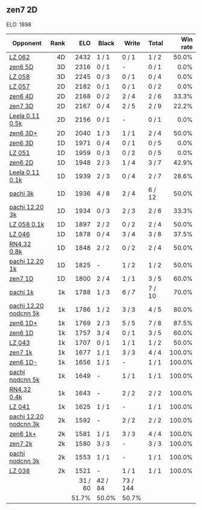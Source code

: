 ## zen7 2D ##

ELO: 1898

Opponent | Rank | ELO | Black | Write | Total | Win rate
---------|-----:|----:|-------|-------|-------|-------:
[LZ 062](LZ%20062.md) | 4D | 2432 | 1 / 1 | 0 / 1 | 1 / 2 | 50.0%
[zen6 5D](zen6%205D.md) | 3D | 2316 | 0 / 1 | - | 0 / 1 | 0.0%
[LZ 058](LZ%20058.md) | 3D | 2245 | 0 / 3 | 0 / 1 | 0 / 4 | 0.0%
[LZ 057](LZ%20057.md) | 2D | 2182 | 0 / 1 | 0 / 1 | 0 / 2 | 0.0%
[zen6 4D](zen6%204D.md) | 2D | 2168 | 0 / 2 | 2 / 4 | 2 / 6 | 33.3%
[zen7 3D](zen7%203D.md) | 2D | 2167 | 0 / 4 | 2 / 5 | 2 / 9 | 22.2%
[Leela 0.11 0.5k](Leela%200.11%200.5k.md) | 2D | 2156 | 0 / 1 | - | 0 / 1 | 0.0%
[zen6 3D+](zen6%203D+.md) | 2D | 2040 | 1 / 3 | 1 / 1 | 2 / 4 | 50.0%
[zen6 3D](zen6%203D.md) | 1D | 1971 | 0 / 4 | 0 / 1 | 0 / 5 | 0.0%
[LZ 051](LZ%20051.md) | 1D | 1959 | 0 / 3 | 0 / 2 | 0 / 5 | 0.0%
[zen6 2D](zen6%202D.md) | 1D | 1948 | 2 / 3 | 1 / 4 | 3 / 7 | 42.9%
[Leela 0.11 0.1k](Leela%200.11%200.1k.md) | 1D | 1939 | 2 / 3 | 0 / 4 | 2 / 7 | 28.6%
[pachi 3k](pachi%203k.md) | 1D | 1936 | 4 / 8 | 2 / 4 | 6 / 12 | 50.0%
[pachi 12.20 3k](pachi%2012.20%203k.md) | 1D | 1934 | 0 / 3 | 2 / 3 | 2 / 6 | 33.3%
[LZ 058 0.1k](LZ%20058%200.1k.md) | 1D | 1897 | 2 / 2 | 0 / 2 | 2 / 4 | 50.0%
[LZ 046](LZ%20046.md) | 1D | 1878 | 0 / 4 | 3 / 4 | 3 / 8 | 37.5%
[RN4.32 0.8k](RN4.32%200.8k.md) | 1D | 1848 | 2 / 2 | 0 / 2 | 2 / 4 | 50.0%
[pachi 12.20 1k](pachi%2012.20%201k.md) | 1D | 1825 | - | 1 / 2 | 1 / 2 | 50.0%
[zen7 1D](zen7%201D.md) | 1D | 1800 | 2 / 4 | 1 / 1 | 3 / 5 | 60.0%
[pachi 1k](pachi%201k.md) | 1k | 1788 | 1 / 3 | 6 / 7 | 7 / 10 | 70.0%
[pachi 12.20 nodcnn 5k](pachi%2012.20%20nodcnn%205k.md) | 1k | 1786 | 1 / 2 | 3 / 3 | 4 / 5 | 80.0%
[zen6 1D+](zen6%201D+.md) | 1k | 1769 | 2 / 3 | 5 / 5 | 7 / 8 | 87.5%
[zen6 1D](zen6%201D.md) | 1k | 1757 | 3 / 4 | 0 / 1 | 3 / 5 | 60.0%
[LZ 043](LZ%20043.md) | 1k | 1707 | 0 / 1 | 1 / 1 | 1 / 2 | 50.0%
[zen7 1k](zen7%201k.md) | 1k | 1677 | 1 / 1 | 3 / 3 | 4 / 4 | 100.0%
[zen6 1D-](zen6%201D-.md) | 1k | 1656 | 1 / 1 | - | 1 / 1 | 100.0%
[pachi nodcnn 5k](pachi%20nodcnn%205k.md) | 1k | 1649 | - | 1 / 1 | 1 / 1 | 100.0%
[RN4.32 0.4k](RN4.32%200.4k.md) | 1k | 1643 | - | 2 / 2 | 2 / 2 | 100.0%
[LZ 041](LZ%20041.md) | 1k | 1625 | 1 / 1 | - | 1 / 1 | 100.0%
[pachi 12.20 nodcnn 3k](pachi%2012.20%20nodcnn%203k.md) | 2k | 1592 | - | 2 / 2 | 2 / 2 | 100.0%
[zen6 1k+](zen6%201k+.md) | 2k | 1581 | 1 / 1 | 3 / 3 | 4 / 4 | 100.0%
[zen7 2k](zen7%202k.md) | 2k | 1580 | 3 / 3 | - | 3 / 3 | 100.0%
[pachi nodcnn 3k](pachi%20nodcnn%203k.md) | 2k | 1553 | 1 / 1 | - | 1 / 1 | 100.0%
[LZ 038](LZ%20038.md) | 2k | 1521 | - | 1 / 1 | 1 / 1 | 100.0%
 | | | 31 / 60 | 42 / 84 | 73 / 144 | 
 | | | 51.7% | 50.0% | 50.7% | 

